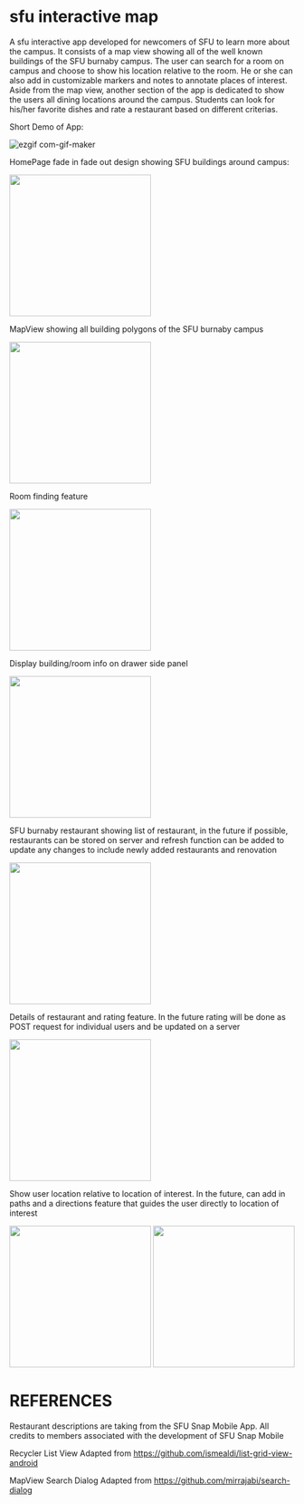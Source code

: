 # sfu interactive map
A sfu interactive app developed for newcomers of SFU to learn more about the campus. It consists of a map view showing all of the well known buildings of the SFU burnaby campus. The user can search for a room on campus and choose to show his location relative to the room. He or she can also add in customizable markers and notes to annotate places of interest. Aside from the map view, another section of the app is dedicated to show the users all dining locations around the campus. Students can look for his/her favorite dishes and rate a restaurant based on different criterias.

Short Demo of App:

![ezgif com-gif-maker](https://user-images.githubusercontent.com/32232680/85930172-056afe00-b86f-11ea-9b63-3415220c92d5.gif)

HomePage fade in fade out design showing SFU buildings around campus:

<img src="https://user-images.githubusercontent.com/32232680/85930192-43682200-b86f-11ea-8220-3c82b2c6e30c.jpg" width="250"/>

MapView showing all building polygons of the SFU burnaby campus

<img src="https://user-images.githubusercontent.com/32232680/85930194-46fba900-b86f-11ea-9252-f7a4a1c2a815.jpg" width="250"/>

Room finding feature

<img src="https://user-images.githubusercontent.com/32232680/85930196-495e0300-b86f-11ea-859a-5bf55970ad0d.jpg" width="250"/>

Display building/room info on drawer side panel

<img src="https://user-images.githubusercontent.com/32232680/85930198-4b27c680-b86f-11ea-9cea-e04440ebcdb7.jpg" width="250"/>

SFU burnaby restaurant showing list of restaurant, in the future if possible, restaurants can be stored on server and refresh function can be added to update any changes to include newly added restaurants and renovation

<img src="https://user-images.githubusercontent.com/32232680/85930199-4bc05d00-b86f-11ea-9ab5-268c21388f69.jpg" width="250"/>

Details of restaurant and rating feature. In the future rating will be done as POST request for individual users and be updated on a server

<img src="https://user-images.githubusercontent.com/32232680/85930200-4c58f380-b86f-11ea-8713-aa20fef2c3fd.jpg" width="250"/>

Show user location relative to location of interest. In the future, can add in paths and a directions feature that guides the user directly to location of interest 

<img src="https://user-images.githubusercontent.com/32232680/85930201-4d8a2080-b86f-11ea-91ae-16dc41673f75.jpg" width="250"/>

<img src="https://user-images.githubusercontent.com/32232680/85930202-4e22b700-b86f-11ea-8e18-757654fc3911.jpg" width="250"/>

# REFERENCES

Restaurant descriptions are taking from the SFU Snap Mobile App. All credits to members associated with the development of SFU Snap Mobile

Recycler List View Adapted from https://github.com/ismealdi/list-grid-view-android

MapView Search Dialog Adapted from https://github.com/mirrajabi/search-dialog
